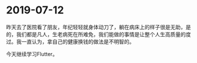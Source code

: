# 2019-07-12

昨天去了医院看了朋友，年纪轻轻就身体动刀了，躺在病床上的样子很是无助，是的，我们都是凡人，生老病死在所难免，我们能做的事情是让整个人生高质量的度过。我一直认为，拿自己的健康换钱的做法是不明智的。

今天继续学习Flutter。

